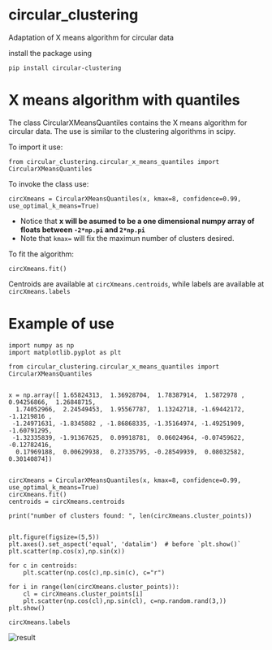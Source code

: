 # circular_clustering
Adaptation of X means algorithm for circular data

install the package using

    pip install circular-clustering

# X means algorithm with quantiles

The class CircularXMeansQuantiles contains the X means algorithm for circular data. The use is similar to 
the clustering algorithms in scipy.

To import it use:

    from circular_clustering.circular_x_means_quantiles import CircularXMeansQuantiles

To invoke the class use:

    circXmeans = CircularXMeansQuantiles(x, kmax=8, confidence=0.99, use_optimal_k_means=True)

- Notice that **x will be asumed to be a one dimensional numpy array of floats between `-2*np.pi` and `2*np.pi`**
- Note that `kmax=` will fix the maximun number of clusters desired.

To fit the algorithm:

    circXmeans.fit()

Centroids are available at `circXmeans.centroids`, while labels are available at `circXmeans.labels`

# Example of use

    import numpy as np
    import matplotlib.pyplot as plt

    from circular_clustering.circular_x_means_quantiles import CircularXMeansQuantiles


    x = np.array([ 1.65824313,  1.36928704,  1.78387914,  1.5872978 ,  0.94256866,  1.26848715,
      1.74052966,  2.24549453,  1.95567787,  1.13242718, -1.69442172, -1.1219816 ,
     -1.24971631, -1.8345882 , -1.86868335, -1.35164974, -1.49251909, -1.60791295,
     -1.32335839, -1.91367625,  0.09918781,  0.06024964, -0.07459622, -0.12782416,
      0.17969188,  0.00629938,  0.27335795, -0.28549939,  0.08032582,  0.30140874])


    circXmeans = CircularXMeansQuantiles(x, kmax=8, confidence=0.99, use_optimal_k_means=True)
    circXmeans.fit()
    centroids = circXmeans.centroids

    print("number of clusters found: ", len(circXmeans.cluster_points))


    plt.figure(figsize=(5,5))
    plt.axes().set_aspect('equal', 'datalim')  # before `plt.show()`
    plt.scatter(np.cos(x),np.sin(x))

    for c in centroids:
        plt.scatter(np.cos(c),np.sin(c), c="r")
    
    for i in range(len(circXmeans.cluster_points)):
        cl = circXmeans.cluster_points[i]
        plt.scatter(np.cos(cl),np.sin(cl), c=np.random.rand(3,))
    plt.show()

    circXmeans.labels

![result](./doc/clusters_example.png)

